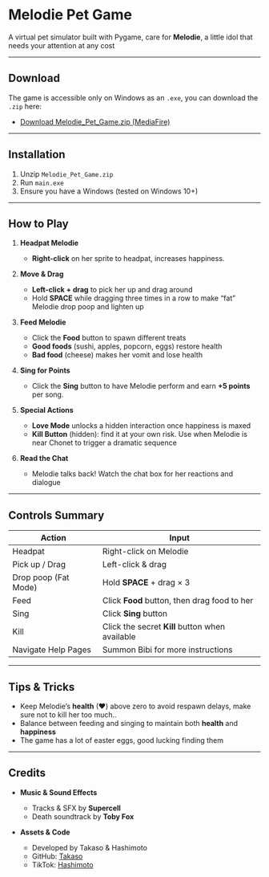 # Melodie Pet Game

A virtual pet simulator built with Pygame, care for **Melodie**, a little idol that needs your attention at any cost

---

## Download

The game is accessible only on Windows as an `.exe`, you can download the `.zip` here:

- [Download Melodie_Pet_Game.zip (MediaFire)](https://www.mediafire.com/file/l35eom1p8h1iz3q/Melodie_Game.zip/file)

---

## Installation

1. Unzip `Melodie_Pet_Game.zip`
2. Run `main.exe`
3. Ensure you have a Windows (tested on Windows 10+)

---

## How to Play

1. **Headpat Melodie**  
   - **Right-click** on her sprite to headpat, increases happiness.  

2. **Move & Drag**  
   - **Left-click + drag** to pick her up and drag around
   - Hold **SPACE** while dragging three times in a row to make “fat” Melodie drop poop and lighten up  

3. **Feed Melodie**  
   - Click the **Food** button to spawn different treats
   - **Good foods** (sushi, apples, popcorn, eggs) restore health
   - **Bad food** (cheese) makes her vomit and lose health

4. **Sing for Points**  
   - Click the **Sing** button to have Melodie perform and earn **+5 points** per song.  

5. **Special Actions**  
   - **Love Mode** unlocks a hidden interaction once happiness is maxed 
   - **Kill Button** (hidden): find it at your own risk. Use when Melodie is near Chonet to trigger a dramatic sequence 

6. **Read the Chat**  
   - Melodie talks back! Watch the chat box for her reactions and dialogue

---

## Controls Summary

| Action               | Input                              |
|----------------------|------------------------------------|
| Headpat              | Right-click on Melodie             |
| Pick up / Drag       | Left-click & drag                  |
| Drop poop (Fat Mode) | Hold **SPACE** + drag × 3          |
| Feed                 | Click **Food** button, then drag food to her |
| Sing                 | Click **Sing** button              |
| Kill                 | Click the secret **Kill** button when available |
| Navigate Help Pages  | Summon Bibi for more instructions |

---

## Tips & Tricks

- Keep Melodie’s **health** (♥) above zero to avoid respawn delays, make sure not to kill her too much..
- Balance between feeding and singing to maintain both **health** and **happiness**
- The game has a lot of easter eggs, good lucking finding them

---

## Credits

- **Music & Sound Effects**  
  - Tracks & SFX by **Supercell**  
  - Death soundtrack by **Toby Fox**  

- **Assets & Code**  
  - Developed by Takaso & Hashimoto  
  - GitHub: [Takaso](https://github.com/Takaso)
  - TikTok: [Hashimoto](https://www.tiktok.com/@hashimoto.thyroiditis)
